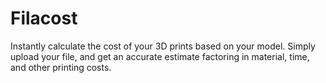 # Filacost
Instantly calculate the cost of your 3D prints based on your model. Simply upload your file, and get an accurate estimate factoring in material, time, and other printing costs.
